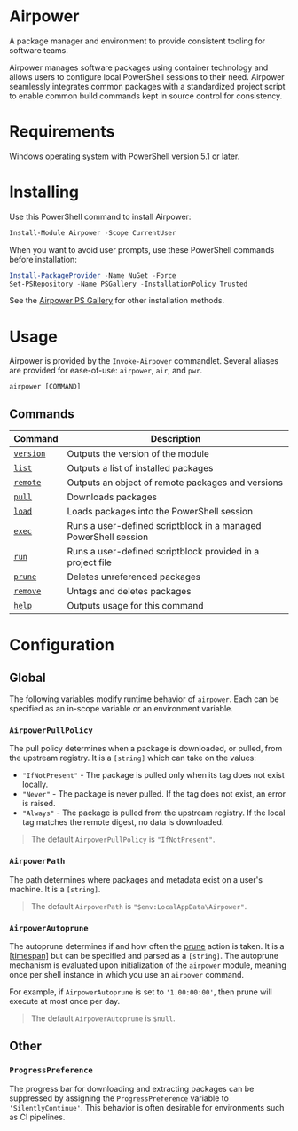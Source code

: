 # Airpower

A package manager and environment to provide consistent tooling for software teams.

Airpower manages software packages using container technology and allows users to configure local PowerShell sessions to their need. Airpower seamlessly integrates common packages with a standardized project script to enable common build commands kept in source control for consistency.

# Requirements

Windows operating system with PowerShell version 5.1 or later.

# Installing

Use this PowerShell command to install Airpower:

```PowerShell
Install-Module Airpower -Scope CurrentUser
```

When you want to avoid user prompts, use these PowerShell commands before installation:

```PowerShell
Install-PackageProvider -Name NuGet -Force
Set-PSRepository -Name PSGallery -InstallationPolicy Trusted
```

See the [Airpower PS Gallery](https://www.powershellgallery.com/packages/Airpower) for other installation methods.

# Usage

Airpower is provided by the `Invoke-Airpower` commandlet. Several aliases are provided for ease-of-use: `airpower`, `air`, and `pwr`.

	airpower [COMMAND]

## Commands

Command | Description
-- | --
[`version`](./doc/airpower-version.md) | Outputs the version of the module
[`list`](./doc/airpower-list.md) | Outputs a list of installed packages
[`remote`](./doc/airpower-remote.md) | Outputs an object of remote packages and versions
[`pull`](./doc/airpower-pull.md) | Downloads packages
[`load`](./doc/airpower-load.md) | Loads packages into the PowerShell session
[`exec`](./doc/airpower-exec.md) | Runs a user-defined scriptblock in a managed PowerShell session
[`run`](./doc/airpower-run.md) | Runs a user-defined scriptblock provided in a project file
[`prune`](./doc/airpower-prune.md) | Deletes unreferenced packages
[`remove`](./doc/airpower-remove.md) | Untags and deletes packages
[`help`](./doc/airpower-help.md) | Outputs usage for this command

# Configuration

## Global

The following variables modify runtime behavior of `airpower`. Each can be specified as an in-scope variable or an environment variable.

### `AirpowerPullPolicy`

The pull policy determines when a package is downloaded, or pulled, from the upstream registry. It is a `[string]` which can take on the values:

- `"IfNotPresent"` - The package is pulled only when its tag does not exist locally.
- `"Never"` - The package is never pulled. If the tag does not exist, an error is raised.
- `"Always"` - The package is pulled from the upstream registry. If the local tag matches the remote digest, no data is downloaded.

> The default `AirpowerPullPolicy` is `"IfNotPresent"`.

### `AirpowerPath`

The path determines where packages and metadata exist on a user's machine. It is a `[string]`.

> The default `AirpowerPath` is `"$env:LocalAppData\Airpower"`.

### `AirpowerAutoprune`

The autoprune determines if and how often the [prune](./airpower-prune.md) action is taken. It is a [[timespan]](https://learn.microsoft.com/en-us/dotnet/api/system.timespan) but can be specified and parsed as a `[string]`. The autoprune mechanism is evaluated upon initialization of the `airpower` module, meaning once per shell instance in which you use an `airpower` command.

For example, if `AirpowerAutoprune` is set to `'1.00:00:00'`, then prune will execute at most once per day.

> The default `AirpowerAutoprune` is `$null`.

## Other

### `ProgressPreference`

The progress bar for downloading and extracting packages can be suppressed by assigning the `ProgressPreference` variable to `'SilentlyContinue'`. This behavior is often desirable for environments such as CI pipelines.